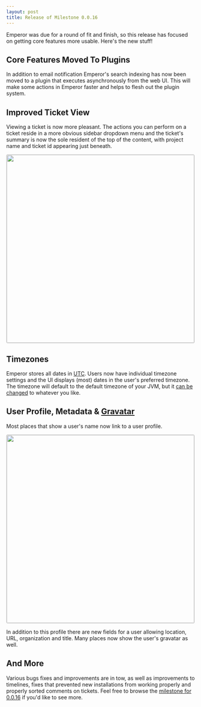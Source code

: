 ```yaml
---
layout: post
title: Release of Milestone 0.0.16
---
```


Emperor was due for a round of fit and finish, so this release has focused on
getting core features more usable.  Here's the new stuff!

## Core Features Moved To Plugins

In addition to email notification Emperor's search indexing has now been moved
to a plugin that executes asynchronously from the web UI.  This will make some
actions in Emperor faster and helps to flesh out the plugin system.

## Improved Ticket View

Viewing a ticket is now more pleasant. The actions you can perform on a ticket
reside in a more obvious sidebar dropdown menu and the ticket's summary is now
the sole resident of the top of the content, with project name and ticket id
appearing just beneath.

<a href="http://cl.ly/image/1D0i0X3v322s/Screen%20Shot%202012-11-10%20at%203.08.43%20PM.png"><img style="border: 1px solid #ccc; border-radius: 3px;" width="500px" src="http://cl.ly/image/1D0i0X3v322s/Screen%20Shot%202012-11-10%20at%203.08.43%20PM.png"></a>

## Timezones

Emperor stores all dates in [UTC](http://en.wikipedia.org/wiki/Coordinated_Universal_Time).
Users now have individual timezone settings and the UI displays (most) dates
in the user's preferred timezone.  The timezone will default to the default
timezone of your JVM, but it [can be changed](https://emperorapp.atlassian.net/wiki/display/EMP/Changing+The+Default+Timezone) to whatever you like.

## User Profile, Metadata &amp; <a href="http://www.gravatar.com">Gravatar</a>

Most places that show a user's name now link to a user profile.

<a href="http://cl.ly/image/3a0N1P1a2R1y/Screen%20Shot%202012-11-10%20at%203.19.42%20PM.png"><img style="border: 1px solid #ccc; border-radius: 3px;" width="500px" src="http://cl.ly/image/3a0N1P1a2R1y/Screen%20Shot%202012-11-10%20at%203.19.42%20PM.png"></a>

In addition to this profile there are new fields for a user allowing location,
URL, organization and title.  Many places now show the user's gravatar as well.

## And More

Various bugs fixes and improvements are in tow, as well as improvements to
timelines, fixes that prevented new installations from working properly and
properly sorted comments on tickets. Feel free to browse the [milestone for
0.0.16](http://issues.emperorapp.com/ticket/EMP-147) if you'd like to see more.
